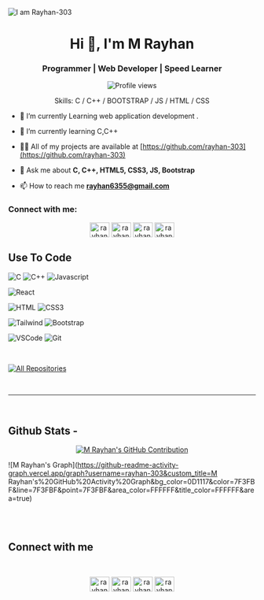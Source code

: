 ![I am Rayhan-303](https://user-images.githubusercontent.com/74038190/216120981-b9507c36-0e04-4469-8e27-c99271b45ba5.png)

<h1 align="center">Hi 👋, I'm M Rayhan</h1>
<h3 align="center">Programmer | Web Developer | Speed Learner</h3>


<div align="center">

![Profile views](https://komarev.com/ghpvc/?username=rayhan-303&color=orange)

Skills: C / C++ / BOOTSTRAP / JS / HTML / CSS

</div>

- 🔭 I’m currently Learning web application development .

- 🌱 I’m currently learning C,C++

- 👨‍💻 All of my projects are available at [https://github.com/rayhan-303](https://github.com/rayhan-303)
  
- 💬 Ask me about **C, C++, HTML5, CSS3, JS, Bootstrap**

- 📫 How to reach me **rayhan6355@gmail.com**

<h3 align="left">Connect with me:</h3>

<p align="center">
<a href="https://www.facebook.com/m.raihan303" target="#"><img align="center" src="https://raw.githubusercontent.com/rahuldkjain/github-profile-readme-generator/master/src/images/icons/Social/facebook.svg" alt="rayhan-303" height="30" width="40" /></a>
<a href="https://x.com/rayhan-303" target="#"><img align="center" src="https://raw.githubusercontent.com/rahuldkjain/github-profile-readme-generator/master/src/images/icons/Social/twitter.svg" alt="rayhan-303" height="30" width="40" /></a>
<a href="https://www.linkedin.com/in/rayhan-303/" target="#"><img align="center" src="https://raw.githubusercontent.com/rahuldkjain/github-profile-readme-generator/master/src/images/icons/Social/linked-in-alt.svg" alt="rayhan-303" height="30" width="40" /></a>
<a href="https://www.instagram.com/rayhan-303/" target="#"><img align="center" src="https://raw.githubusercontent.com/rahuldkjain/github-profile-readme-generator/master/src/images/icons/Social/instagram.svg" alt="rayhan-303" height="30" width="40" /></a>
</p>

## Use To Code

![C](https://img.shields.io/badge/C-A8B9CC?style=for-the-badge&labelColor=black&logo=c&logoColor=A8B9CC)
![C++](https://img.shields.io/badge/C++-00599C?style=for-the-badge&labelColor=black&logo=c%2B%2B&logoColor=00599C)
![Javascript](https://img.shields.io/badge/Javascript-F0DB4F?style=for-the-badge&labelColor=black&logo=javascript&logoColor=F0DB4F)
<!--![Typescript](https://img.shields.io/badge/Typescript-007acc?style=for-the-badge&labelColor=black&logo=typescript&logoColor=007acc)-->
![React](https://img.shields.io/badge/-React-61DBFB?style=for-the-badge&labelColor=black&logo=react&logoColor=61DBFB)
<!--![React Native](https://img.shields.io/badge/React_Native-20232A?style=for-the-badge&logo=react&logoColor=61DAFB)-->
<!--![Next.js](https://img.shields.io/badge/next.js-000000?style=for-the-badge&logo=nextdotjs&logoColor=white)
![Nodejs](https://img.shields.io/badge/Nodejs-3C873A?style=for-the-badge&labelColor=black&logo=node.js&logoColor=3C873A)
![Express.js](https://img.shields.io/badge/Express.js-000000?style=for-the-badge&logo=express&logoColor=white)
![MongoDB](https://img.shields.io/badge/MongoDB-4EA94B?style=for-the-badge&logo=mongodb&logoColor=white)-->
![HTML](https://img.shields.io/badge/HTML5-E34F26?style=for-the-badge&logo=html5&logoColor=white)
![CSS3](https://img.shields.io/badge/CSS3-1572B6?style=for-the-badge&logo=css3&logoColor=white)
<!--![SASS Badge](https://img.shields.io/badge/Sass-CC6699?style=for-the-badge&logo=sass&logoColor=white)
![Ant-Design](https://img.shields.io/badge/AntDesign-0170FE?style=for-the-badge&logo=antdesign&logoColor=white)-->
![Tailwind](https://img.shields.io/badge/Tailwind_CSS-092749?style=for-the-badge&logo=tailwindcss&logoColor=06B6D4&labelColor=000000)
![Bootstrap](https://img.shields.io/badge/Bootstrap-563D7C?style=for-the-badge&logo=bootstrap&logoColor=white)
<!--![Strapi](https://img.shields.io/badge/strapi-2E7EEA?style=for-the-badge&logo=strapi&logoColor=white)
![Markdown](https://img.shields.io/badge/Markdown-000000?style=for-the-badge&logo=markdown&logoColor=white)
![Redux](https://img.shields.io/badge/Redux-593D88?style=for-the-badge&logo=redux&logoColor=white)
![React Query](https://img.shields.io/badge/-React_Query-FF4154?style=for-the-badge&logo=react%20query&logoColor=white)-->
![VSCode](https://img.shields.io/badge/Visual_Studio-0078d7?style=for-the-badge&logo=visual%20studio&logoColor=white)
![Git](https://img.shields.io/badge/Git-F05032?style=for-the-badge&logo=git&logoColor=white)

<br/>

<p align="left">
  <a href="https://github.com/rayhan-303?tab=repositories" target="#"><img alt="All Repositories" title="All Repositories" src="https://img.shields.io/badge/-All%20Repos-2962FF?style=for-the-badge&logo=koding&logoColor=white"/></a>
</p>

<br/>
<hr/>
<br/>

## Github Stats -

<p align="center">
  <a href="https://github.com/rayhan-303">
    <img src="https://github-profile-summary-cards.vercel.app/api/cards/profile-details?username=rayhan-303&theme=radical" alt="M Rayhan's GitHub Contribution"/>
  </a>
</p>


![M Rayhan's Graph](https://github-readme-activity-graph.vercel.app/graph?username=rayhan-303&custom_title=M Rayhan's%20GitHub%20Activity%20Graph&bg_color=0D1117&color=7F3FBF&line=7F3FBF&point=7F3FBF&area_color=FFFFFF&title_color=FFFFFF&area=true)

<br/>

<br/>

## Connect with me

<div align="center">
<br/>

  <a href="https://www.facebook.com/rayhan-303" target="#"><img align="center" src="https://raw.githubusercontent.com/rahuldkjain/github-profile-readme-generator/master/src/images/icons/Social/facebook.svg" alt="rayhan-303" height="30" width="40" /></a>
<a href="https://x.com/rayhan-303" target="#"><img align="center" src="https://raw.githubusercontent.com/rahuldkjain/github-profile-readme-generator/master/src/images/icons/Social/twitter.svg" alt="rayhan-303" height="30" width="40" /></a>
<a href="https://www.linkedin.com/in/rayhan-303/" target="#"><img align="center" src="https://raw.githubusercontent.com/rahuldkjain/github-profile-readme-generator/master/src/images/icons/Social/linked-in-alt.svg" alt="rayhan-303" height="30" width="40" /></a>
<a href="https://www.instagram.com/rayhan-303/" target="#"><img align="center" src="https://raw.githubusercontent.com/rahuldkjain/github-profile-readme-generator/master/src/images/icons/Social/instagram.svg" alt="rayhan-303" height="30" width="40" /></a>
</div>
